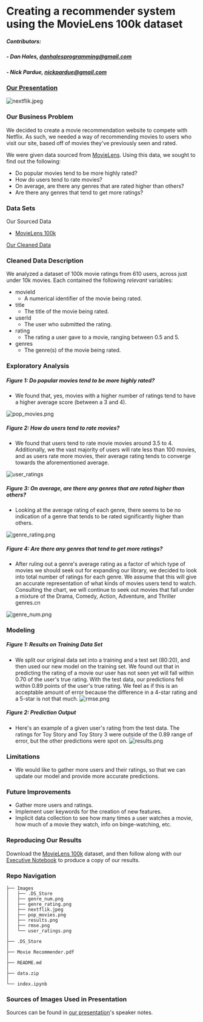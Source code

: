 # Creating a recommender system using the MovieLens 100k dataset

##### Contributors:
##### - Dan Hales, danhalesprogramming@gmail.com
##### - Nick Pardue, nickpardue@gmail.com

### [Our Presentation]

![nextflik.jpeg](https://github.com/danhales/mod-4-project/blob/master/Images/nextflik.jpeg)

### Our Business Problem
We decided to create a movie recommendation website to compete with Netflix. As such, we needed a way of recommending movies to users who visit our site, based off of movies they've previously seen and rated.

We were given data sourced from [MovieLens]. Using this data, we sought to find out the following:
- Do popular movies tend to be more highly rated?
- How do users tend to rate movies?
- On average, are there any genres that are rated higher than others?
- Are there any genres that tend to get more ratings?

### Data Sets
Our Sourced Data
- [MovieLens 100k]

[Our Cleaned Data] 


### Cleaned Data Description
We analyzed a dataset of 100k movie ratings from 610 users, across just under 10k movies. Each contained the following *relevant* variables:
 - movieId
    - A numerical identifier of the movie being rated.
 - title
    - The title of the movie being rated.
 - userId
     - The user who submitted the rating.
 - rating
     - The rating a user gave to a movie, ranging between 0.5 and 5. 
 - genres
    - The genre(s) of the movie being rated.
 

### Exploratory Analysis

 ##### Figure 1: Do popular movies tend to be more highly rated?
 - We found that, yes, movies with a higher number of ratings tend to have a higher average score (between a 3 and 4). 
 
![pop_movies.png](https://github.com/danhales/mod-4-project/blob/master/Images/pop_movies.png)

 ##### Figure 2: How do users tend to rate movies?
 - We found that users tend to rate movie movies around 3.5 to 4. Additionally, we the vast majority of users will rate less than 100 movies, and as users rate more movies, their average rating tends to converge towards the aforementioned average.
 
![user_ratings](https://github.com/danhales/mod-4-project/blob/master/Images/user_ratings.png)

 ##### Figure 3: On average, are there any genres that are rated higher than others?
- Looking at the average rating of each genre, there seems to be no indication of a genre that tends to be rated significantly higher than others.
 
![genre_rating.png](https://github.com/danhales/mod-4-project/blob/master/Images/genre_rating.png)

 ##### Figure 4: Are there any genres that tend to get more ratings?
 - After ruling out a genre's average rating as a factor of which type of movies we should seek out for expanding our library, we decided to look into total number of ratings for each genre. We assume that this will give an accurate representation of what kinds of movies users tend to watch. Consulting the chart, we will continue to seek out movies that fall under a mixture of the Drama, Comedy, Action, Adventure, and Thriller genres.cn

![genre_num.png](https://github.com/danhales/mod-4-project/blob/master/Images/genre_num.png)


### Modeling

 ##### Figure 1: Results on Training Data Set
 - We split our original data set into a training and a test set (80:20), and then used our new model on the training set. We found out that in predicting the rating of a movie our user has not seen yet will fall within 0.70 of the user's true rating. With the test data, our predictions fell within 0.89 points of the user's true rating. We feel as if this is an acceptable amount of error because the difference in a 4-star rating and a 5-star is not that much.
 ![rmse.png](https://github.com/danhales/mod-4-project/blob/master/Images/rmse.png)
 
 ##### Figure 2: Prediction Output
 - Here's an example of a given user's rating from the test data. The ratings for Toy Story and Toy Story 3 were outside of the 0.89 range of error, but the other predictions were spot on. 
 ![results.png](https://github.com/danhales/mod-4-project/blob/master/Images/results.png)




### Limitations
- We would like to gather more users and their ratings, so that we can update our model and provide more accurate predictions. 

### Future Improvements
- Gather more users and ratings.
- Implement user keywords for the creation of new features.
- Implicit data collection to see how many times a user watches a movie, how much of a movie they watch, info on binge-watching, etc.


### Reproducing Our Results
Download the [MovieLens 100k] dataset, and then follow along with our [Executive Notebook] to produce a copy of our results.

### Repo Navigation
```
├── Images
│   ├── .DS_Store
│   ├── genre_num.png
│   ├── genre_rating.png
│   ├── nextflik.jpeg
│   ├── pop_movies.png
│   ├── results.png
│   ├── rmse.png
│   └── user_ratings.png
│
├── .DS_Store
│
├── Movie Recommender.pdf
│
├── README.md
│
├── data.zip
│
└── index.ipynb

```

### Sources of Images Used in Presentation
Sources can be found in [our presentation]'s speaker notes.



[//]: # (These are reference links used in the body of this note and get stripped out when the markdown processor does its job. There is no need to format nicely because it shouldn't be seen. Thanks SO - http://stackoverflow.com/questions/4823468/store-comments-in-markdown-syntax)
  
   [our presentation]: <https://github.com/danhales/mod-4-project/blob/master/Movie%20Recommender.pdf>
   [speaker notes]: <https://docs.google.com/presentation/d/1xnrlgDIvaFU81D9UaHOV6xwSMlestMnAqT6yQaIody4/edit?usp=sharing>
   [movielens]: <https://movielens.org/>
   [movielens 100k]: <https://grouplens.org/datasets/movielens/>
   [our cleaned data]: <https://github.com/danhales/mod-4-project/blob/master/data.zip>
   [executive notebook]: <https://github.com/danhales/mod-4-project/blob/master/index.ipynb>


